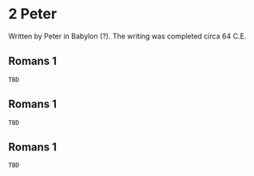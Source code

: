 # 2 Peter

Written by Peter in Babylon (?). The writing was completed circa 64 C.E.

## Romans 1

```
TBD
```


## Romans 1

```
TBD
```


## Romans 1

```
TBD
```


